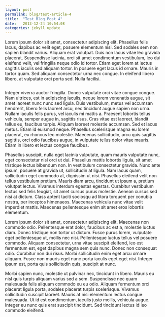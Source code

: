 ```yaml
---
layout: post
permalink: blog/test-article-4
title:  "Test Blog Post 4"
date:   2013-12-24 10:54:08
categories: jekyll update
---
```


Lorem ipsum dolor sit amet, consectetur adipiscing elit. Phasellus felis lacus, dapibus ac velit eget, posuere elementum nisi. Sed sodales sem non sapien blandit varius. Aliquam erat volutpat. Duis non lacus vitae leo gravida placerat. Suspendisse lacinia, orci sit amet condimentum vestibulum, leo dui eleifend velit, vel fringilla neque odio id tortor. Etiam eget lorem at lectus sagittis iaculis sed aliquam tortor. In posuere eget lacus id ornare. Mauris in tortor quam. Sed aliquam consectetur urna nec congue. In eleifend libero libero, at vulputate orci porta sed. Nulla facilisi.

<img data-interchange="[/images/posts/dummy-300x200.jpg, (default)], [/images/posts/dummy-600x400.jpg, (large)]">

Integer viverra auctor fringilla. Donec vulputate orci vitae congue congue. Nam ultrices, est in adipiscing iaculis, neque lorem venenatis augue, sit amet laoreet nunc nunc sed ligula. Duis vestibulum, metus vel accumsan hendrerit, libero felis laoreet arcu, nec tincidunt augue sapien non urna. Nullam iaculis felis purus, vel iaculis mi mattis a. Praesent lobortis tellus vehicula, semper augue in, sagittis risus. Cras vitae est laoreet, blandit tellus eu, faucibus turpis. Aliquam laoreet molestie accumsan. Sed et lacus metus. Etiam id euismod neque. Phasellus scelerisque magna eu lorem placerat, eu rhoncus leo molestie. Maecenas sollicitudin, arcu quis sagittis sagittis, orci odio faucibus augue, in vulputate tellus dolor vitae mauris. Etiam in libero et lectus congue faucibus.

Phasellus suscipit, nulla eget lacinia vulputate, quam mauris vulputate nunc, eget consectetur nisl orci ut dui. Phasellus mattis lobortis ligula, sit amet tristique lectus bibendum non. In vestibulum consectetur gravida. Nunc ante ipsum, posuere at gravida ut, sollicitudin at ligula. Nam lacus quam, sollicitudin eget commodo at, dignissim ut nisi. Phasellus eleifend velit non tellus vestibulum pretium. Mauris diam arcu, tincidunt ut ipsum a, pretium volutpat lectus. Vivamus interdum egestas egestas. Curabitur vestibulum lectus sed felis feugiat, sit amet cursus purus molestie. Aenean cursus sed nisi at dictum. Class aptent taciti sociosqu ad litora torquent per conubia nostra, per inceptos himenaeos. Maecenas vehicula nunc vitae velit imperdiet mattis. Maecenas pellentesque enim sit amet eros lobortis elementum.

Lorem ipsum dolor sit amet, consectetur adipiscing elit. Maecenas non commodo odio. Pellentesque erat dolor, faucibus ac est a, molestie luctus diam. Donec tristique non tortor ut dictum. Fusce purus lorem, vulputate eget pellentesque ut, mollis nec nisi. Pellentesque luctus tellus vel posuere commodo. Aliquam consectetur, urna vitae suscipit eleifend, leo est fermentum est, eget dapibus magna sem quis nunc. Donec non consequat odio. Curabitur non dui risus. Morbi sollicitudin enim eget arcu ornare aliquam. Fusce non mauris eget nunc porta iaculis eget eget nisi. Integer ipsum est, porta quis sollicitudin quis, suscipit at nunc.

Morbi sapien nunc, molestie ut pulvinar nec, tincidunt in libero. Mauris eu nisl quis turpis aliquam varius sed a sem. Suspendisse nec quam malesuada felis aliquam commodo eu eu odio. Aliquam fermentum orci placerat ligula porta, sodales placerat turpis scelerisque. Vivamus sollicitudin suscipit laoreet. Mauris at nisi elementum lectus congue malesuada. Ut id est condimentum, iaculis justo mollis, vehicula augue. Integer eu nunc quis erat suscipit tincidunt. Sed tincidunt lectus id leo commodo eleifend.